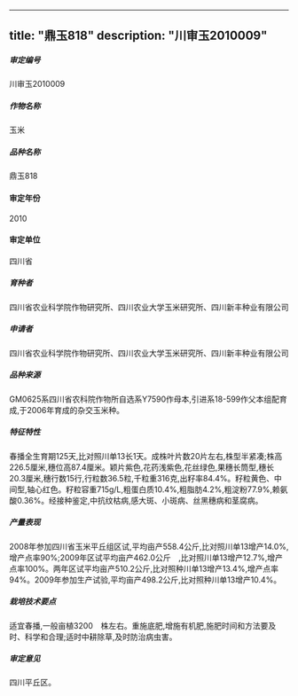 
---
title: "鼎玉818"
description: "川审玉2010009"
---
##### 审定编号 
川审玉2010009

##### 作物名称
玉米

##### 品种名称
鼎玉818

#### 审定年份
2010	

#### 审定单位
四川省

##### 育种者
四川省农业科学院作物研究所、四川农业大学玉米研究所、四川新丰种业有限公司

##### 申请者
四川省农业科学院作物研究所、四川农业大学玉米研究所、四川新丰种业有限公司

##### 品种来源
GM0625系四川省农科院作物所自选系Y7590作母本,引进系18-599作父本组配育成,于2006年育成的杂交玉米种。

##### 特征特性
春播全生育期125天,比对照川单13长1天。成株叶片数20片左右,株型半紧凑;株高226.5厘米,穗位高87.4厘米。颖片紫色,花药浅紫色,花丝绿色,果穗长筒型,穗长20.3厘米,穗行数15行,行粒数36.5粒,千粒重316克,出籽率84.4%。籽粒黄色、中间型,轴心红色。籽粒容重715g/L,粗蛋白质10.4%,粗脂肪4.2%,粗淀粉77.9%,赖氨酸0.36%。经接种鉴定,中抗纹枯病,感大斑、小斑病、丝黑穗病和茎腐病。

##### 产量表现
2008年参加四川省玉米平丘组区试,平均亩产558.4公斤,比对照川单13增产14.0%,增产点率90%;2009年区试平均亩产462.0公斤　,比对照川单13增产12.7%,增产点率100%。两年区试平均亩产510.2公斤,比对照种川单13增产13.4%,增产点率94%。2009年参加生产试验,平均亩产498.2公斤,比对照种川单13增产10.4%。

##### 栽培技术要点
适宜春播,一般亩植3200　株左右。重施底肥,增施有机肥,施肥时间和方法要及时、科学和合理;适时中耕除草,及时防治病虫害。

##### 审定意见
四川平丘区。


